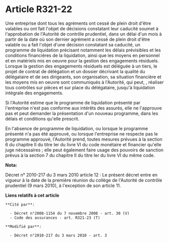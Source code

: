 # Article R321-22

Une entreprise dont tous les agréments ont cessé de plein droit d'être valables ou ont fait l'objet de décisions constatant
leur caducité soumet à l'approbation de l'Autorité de contrôle prudentiel, dans un délai d'un mois à partir de la date où son
dernier agrément a cessé de plein droit d'être valable ou a fait l'objet d'une décision constatant sa caducité, un programme
de liquidation précisant notamment les délais prévisibles et les conditions financières de la liquidation, ainsi que les
moyens en personnel et en matériels mis en oeuvre pour la gestion des engagements résiduels. Lorsque la gestion des
engagements résiduels est déléguée à un tiers, le projet de contrat de délégation et un dossier décrivant la qualité du
délégataire et de ses dirigeants, son organisation, sa situation financière et les moyens mis en oeuvre sont communiqués à
l'Autorité, qui peut, , réaliser tous contrôles sur pièces et sur place du délégataire, jusqu'à liquidation intégrale des
engagements. 

Si l'Autorité estime que le programme de liquidation présenté par l'entreprise n'est pas conforme aux intérêts des assurés,
elle ne l'approuve pas et peut demander la présentation d'un nouveau programme, dans les délais et conditions qu'elle
prescrit. 

En l'absence de programme de liquidation, ou lorsque le programme présenté n'a pas été approuvé, ou lorsque l'entreprise ne
respecte pas le programme approuvé, l'Autorité prend, toutes mesures prévues à la section 6 du chapitre II du titre Ier du
livre VI du code monétaire et financier qu'elle juge nécessaires ; elle peut également faire usage des pouvoirs de sanction
prévus à la section 7 du chapitre II du titre Ier du livre VI du même code.

**Nota:**

Décret n° 2010-217 du 3 mars 2010 article 12 : Le présent décret entre en vigueur à la date de la première réunion du collège
de l'Autorité de contrôle prudentiel (9 mars 2010), à l'exception de son article 11.

**Liens relatifs à cet article**

	**Cité par**:

	  - Décret n°2008-1154 du 7 novembre 2008 - art. 30 (V)
	  - Code des assurances - art. R321-23 (T)

	**Modifié par**:

	  - Décret n°2010-217 du 3 mars 2010 - art. 3
